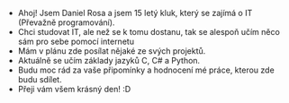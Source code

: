 - Ahoj! Jsem Daniel Rosa a jsem 15 letý kluk, který se zajímá o IT (Převažně programování).
- Chci studovat IT, ale než se k tomu dostanu, tak se alespoň učím něco sám pro sebe pomocí internetu
- Mám v plánu zde posílat nějaké ze svých projektů.
- Aktuálně se učím základy jazyků C, C# a Python.
- Budu moc rád za vaše připomínky a hodnocení mé práce, kterou zde budu sdílet.
- Přeji vám všem krásný den! :D

